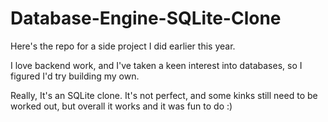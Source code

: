 # Database-Engine-SQLite-Clone

Here's the repo for a side project I did earlier this year.

I love backend work, and I've taken a keen interest into databases, so I figured I'd try building my own.

Really, It's an SQLite clone. It's not perfect, and some kinks still need to be worked out, but overall it works and it was fun to do :)
